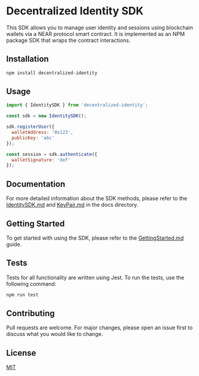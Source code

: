 # Decentralized Identity SDK

This SDK allows you to manage user identity and sessions using blockchain wallets via a NEAR protocol smart contract. It is implemented as an NPM package SDK that wraps the contract interactions.

## Installation

```bash
npm install decentralized-identity
```

## Usage

```javascript
import { IdentitySDK } from 'decentralized-identity';

const sdk = new IdentitySDK();

sdk.registerUser({
  walletAddress: '0x123',
  publicKey: 'abc' 
});

const session = sdk.authenticate({
  walletSignature: 'def' 
});
```

## Documentation

For more detailed information about the SDK methods, please refer to the [IdentitySDK.md](docs/IdentitySDK.md) and [KeyPair.md](docs/KeyPair.md) in the docs directory.

## Getting Started

To get started with using the SDK, please refer to the [GettingStarted.md](docs/GettingStarted.md) guide.

## Tests

Tests for all functionality are written using Jest. To run the tests, use the following command:

```bash
npm run test
```

## Contributing

Pull requests are welcome. For major changes, please open an issue first to discuss what you would like to change.

## License

[MIT](https://choosealicense.com/licenses/mit/)